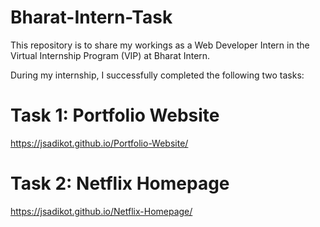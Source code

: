 # Bharat-Intern-Task
This repository is to share my workings as a Web Developer Intern in the Virtual Internship Program (VIP) at Bharat Intern.

During my internship, I successfully completed the following two tasks:
# Task 1: Portfolio Website
https://jsadikot.github.io/Portfolio-Website/

# Task 2: Netflix Homepage
https://jsadikot.github.io/Netflix-Homepage/

